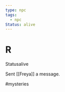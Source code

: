 ```yaml
---
type: npc
tags:
  - npc
Status: alive
---
```


# R
<span class="dataview inline-field"><span class="inline-field-key">Status</span><span class="inline-field-value">alive</span></span>

Sent [[Freya]] a message.

#mysteries 